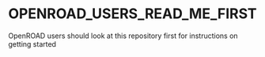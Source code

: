 # OPENROAD_USERS_READ_ME_FIRST
OpenROAD users should look at this repository first for instructions on getting started
